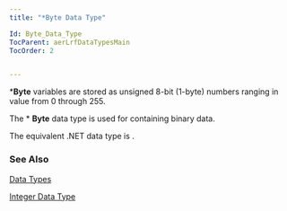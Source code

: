 ```yaml
---
title: "*Byte Data Type"

Id: Byte_Data_Type
TocParent: aerLrfDataTypesMain
TocOrder: 2


---
```


***Byte** variables are stored as unsigned 8-bit (1-byte) numbers ranging in value from 0 through 255. 

The * **Byte** data type is used for containing binary data. 

The equivalent .NET data type is . 

### See Also
[Data Types](ecrLrfDataTypesMain.html)

[Integer Data Type](Integer_Data_Type.html) 
